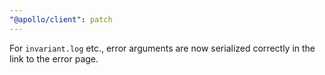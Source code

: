 ```yaml
---
"@apollo/client": patch
---
```


For `invariant.log` etc., error arguments are now serialized correctly in the link to the error page.
